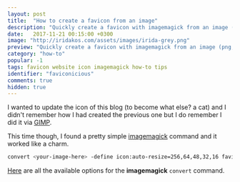```yaml
---
layout: post
title:  "How to create a favicon from an image"
description: "Quickly create a favicon with imagemagick from an image (png, jpg etc)."
date:   2017-11-21 00:15:00 +0300
image: "http://iridakos.com/assets/images/irida-grey.png"
preview: "Quickly create a favicon with imagemagick from an image (png, jpg etc)"
category: "how-to"
popular: -1
tags: favicon website icon imagemagick how-to tips
identifier: "faviconicious"
comments: true
hidden: true
---
```


I wanted to update the icon of this blog (to become what else? a cat) and I didn't remember how I had created the previous one but I do remember I did it via [GIMP](https://www.gimp.org/).

This time though, I found a pretty simple [imagemagick](https://www.imagemagick.org/script/index.php) command and it worked like a charm.

```bash
convert <your-image-here> -define icon:auto-resize=256,64,48,32,16 favicon.ico
```

[Here](https://www.imagemagick.org/script/command-line-options.php) are all the available options for the **imagemagick** `convert` command.
